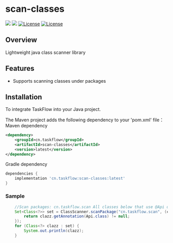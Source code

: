 scan-classes
============
<div align="left">
  <a href="javascript:void(0);"><img src="https://img.shields.io/badge/build-passing-brightgreen" /></a>
  <a href="javascript:void(0);" target="_blank"><img src="https://img.shields.io/badge/docs-latest-brightgreen" /></a>
  <a href="https://www.apache.org/licenses/LICENSE-2.0"><img src="https://img.shields.io/badge/License-Apache%202.0-blue.svg" alt="License"></a>
  <a href="https://central.sonatype.com/artifact/cn.taskflow/scan-classes?smo=true"><img src="https://img.shields.io/maven-metadata/v.svg?label=Maven%20Central&metadataUrl=https%3A%2F%2Frepo1.maven.org%2Fmaven2%2Fcn%2Ftaskflow%2Fscan-classes%2Fmaven-metadata.xml" alt="License"></a>
</div>


## Overview
Lightweight java class scanner library

## Features
* Supports scanning classes under packages


## Installation
To integrate TaskFlow into your Java project.

The Maven project adds the following dependency to your 'pom.xml' file：
Maven dependency
```xml
<dependency>
    <groupId>cn.taskflow</groupId>
    <artifactId>scan-classes</artifactId>
    <version>latest</version>
</dependency>
```
Gradle dependency
```groovy
dependencies {
    implementation 'cn.taskflow:scan-classes:latest'
}
```

###  Sample

```java
    //Scan packages: cn.taskflow.scan All classes below that use @Api on them
    Set<Class<?>> set = ClassScanner.scanPackage("cn.taskflow.scan", (clazz) -> {
        return clazz.getAnnotation(Api.class) != null;
    });
    for (Class<?> clazz : set) {
        System.out.println(clazz);
    }
```
	



